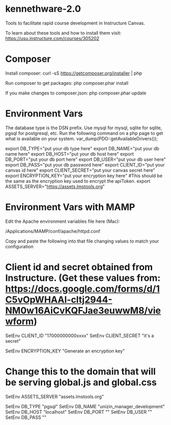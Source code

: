 kennethware-2.0
===============

Tools to facilitate rapid course development in Instructure Canvas.

To learn about these tools and how to install them visit: https://usu.instructure.com/courses/305202

Composer
========
Install composer:
curl -sS https://getcomposer.org/installer | php

Run composer to get packages:
php composer.phar install

If you make changes to composer.json:
php composer.phar update

Environment Vars
================
The database type is the DSN prefix. Use mysql for mysql, sqlite for sqlite, pgsql for postgresql, etc.
Run the following command on a php page to get what is available on your system.
var_dump(PDO::getAvailableDrivers());

export DB_TYPE="put your db type here"
export DB_NAME="put your db name here"
export DB_HOST="put your db host here"
export DB_PORT="put your db port here"
export DB_USER="put your db user here"
export DB_PASS="put your db password here"
export CLIENT_ID="put your canvas id here"
export CLIENT_SECRET="put your canvas secret here"
export ENCRYPTION_KEY="put your encryption key here" #This should be the same as the encryption key used to encrypt the apiToken.
export ASSETS_SERVER="https://assets.lmstools.org"


Environment Vars with MAMP
================

Edit the Apache environment variables file here (Mac):

/Applications/MAMP/conf/apache/httpd.conf

Copy and paste the following into that file changing values to match your configuration

# Client id and secret obtained from Instructure. (Get these values from: https://docs.google.com/forms/d/1C5vOpWHAAl-cltj2944-NM0w16AiCvKQFJae3euwwM8/viewform)
SetEnv CLIENT_ID "17000000000xxxx"
SetEnv CLIENT_SECRET "it's a secret" 

SetEnv ENCRYPTION_KEY "Generate an encryption key" 

# Change this to the domain that will be serving global.js and global.css
SetEnv ASSETS_SERVER "assets.lmstools.org" 

SetEnv DB_TYPE "pgsql"
SetEnv DB_NAME "unizin_manager_development"
SetEnv DB_HOST "localhost"
SetEnv DB_PORT ""
SetEnv DB_USER ""
SetEnv DB_PASS ""